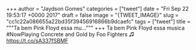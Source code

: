 
+++
author = "Jaydson Gomes"
categories = ["tweet"]
date = "Fri Sep 22 19:53:17 +0000 2017"
draft = false
image = "{TWEET_IMAGE}"
slug = "cc1c22a086655a22bd35f39456916866b9dcaefc"
tags = ["tweet"]
title = """Ta bem Pink Floyd essa mu..."""
+++
Ta bem Pink Floyd essa musica #NowPlaying Concrete and Gold by Foo Fighters ♫ https://t.co/sA337fSBMF
